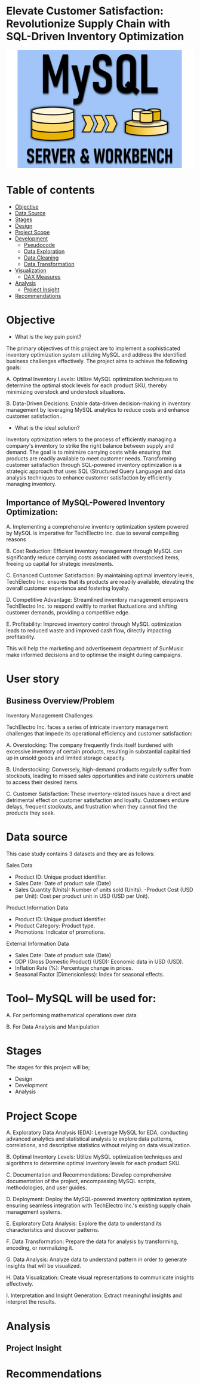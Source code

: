 # Elevate Customer Satisfaction: Revolutionize Supply Chain with SQL-Driven Inventory Optimization

![Mysql-diagram](assets/images/Mysql.png)




# Table of contents 

- [Objective](#objective)
- [Data Source](#data-source)
- [Stages](#stages)
- [Design](#design)
- [Project Scope](#project-scope)
- [Development](#development)
  - [Pseudocode](#pseudocode)
  - [Data Exploration](#data-exploration)
  - [Data Cleaning](#data-cleaning)
  - [Data Transformation](#data-transformation)
- [Visualization](#visualization)
  - [DAX Measures](#dax-measures)
- [Analysis](#analysis)
  - [Project Insight](#project-insight)
- [Recommendations](#recommendations)



# Objective 

- What is the key pain point? 

The primary objectives of this project are to implement a sophisticated inventory optimization system utilizing MySQL and address the identified business challenges effectively. The project aims to achieve the following goals:
 

A. Optimal Inventory Levels: Utilize MySQL optimization techniques to determine the optimal stock levels for each product SKU, thereby minimizing overstock and understock situations.
 
B. Data-Driven Decisions: Enable data-driven decision-making in inventory management by leveraging MySQL analytics to reduce costs and enhance customer satisfaction..

- What is the ideal solution? 

Inventory optimization refers to the process of efficiently managing a company's inventory to strike the right balance between supply and demand. The goal is to minimize carrying costs while ensuring that products are readily available to meet customer needs. Transforming customer satisfaction through SQL-powered inventory optimization is a strategic approach that uses SQL (Structured Query Language) and data analysis techniques to enhance customer satisfaction by efficiently managing inventory.
 

## Importance of MySQL-Powered Inventory Optimization:

A. Implementing a comprehensive inventory optimization system powered by MySQL is imperative for TechElectro Inc. due to several compelling reasons
 
B. Cost Reduction: Efficient inventory management through MySQL can significantly reduce carrying costs associated with overstocked items, freeing up capital for strategic investments.
 
C. Enhanced Customer Satisfaction: By maintaining optimal inventory levels, TechElectro Inc. ensures that its products are readily available, elevating the overall customer experience and fostering loyalty.
 
D. Competitive Advantage: Streamlined inventory management empowers TechElectro Inc. to respond swiftly to market fluctuations and shifting customer demands, providing a competitive edge.
 
E. Profitability: Improved inventory control through MySQL optimization leads to reduced waste and improved cash flow, directly impacting profitability.

This will help the marketing and advertisement department of SunMusic make informed decisions and to optimise the insight during campaigns.


# User story
## Business Overview/Problem
 Inventory Management Challenges:

TechElectro Inc. faces a series of intricate inventory management challenges that impede its operational efficiency and customer satisfaction:
 

A. Overstocking: The company frequently finds itself burdened with excessive inventory of certain products, resulting in substantial capital tied up in unsold goods and limited storage capacity.
 
B. Understocking: Conversely, high-demand products regularly suffer from stockouts, leading to missed sales opportunities and irate customers unable to access their desired items.
 
C. Customer Satisfaction: These inventory-related issues have a direct and detrimental effect on customer satisfaction and loyalty. Customers endure delays, frequent stockouts, and frustration when they cannot find the products they seek.



# Data source

This case study contains 3 datasets and they are as follows:

Sales Data
- Product ID: Unique product identifier.
- Sales Date: Date of product sale (Date)
- Sales Quantity (Units): Number of units sold (Units).
  -Product Cost (USD per Unit): Cost per product unit in USD (USD per Unit).
 

Product Information Data

- Product ID: Unique product identifier.
- Product Category: Product type.
- Promotions: Indicator of promotions.
 
External Information Data
- Sales Date: Date of product sale (Date)
- GDP (Gross Domestic Product) (USD): Economic data in USD (USD).
- Inflation Rate (%): Percentage change in prices.
- Seasonal Factor (Dimensionless): Index for seasonal effects.


# Tool– MySQL will be used for:

A. For performing mathematical operations over data

B. For Data Analysis and Manipulation

# Stages

The stages for this project will be;
- Design
- Development
- Analysis

# Project Scope

A. Exploratory Data Analysis (EDA): Leverage MySQL for EDA, conducting advanced analytics and statistical analysis to explore data patterns, correlations, and descriptive statistics without relying on data visualization.
 
B. Optimal Inventory Levels: Utilize MySQL optimization techniques and algorithms to determine optimal inventory levels for each product SKU.
 
C. Documentation and Recommendations: Develop comprehensive documentation of the project, encompassing MySQL scripts, methodologies, and user guides.
 
D. Deployment: Deploy the MySQL-powered inventory optimization system, ensuring seamless integration with TechElectro Inc.'s existing supply chain management systems.
 
E. Exploratory Data Analysis: Explore the data to understand its characteristics and discover patterns.
 
F. Data Transformation: Prepare the data for analysis by transforming, encoding, or normalizing it.
 
G. Data Analysis: Analyze data to understand pattern in order to generate insights that will be visualized.
 
H. Data Visualization: Create visual representations to communicate insights effectively.
 
I. Interpretation and Insight Generation: Extract meaningful insights and interpret the results.


# Analysis

## Project Insight



# Recommendations
